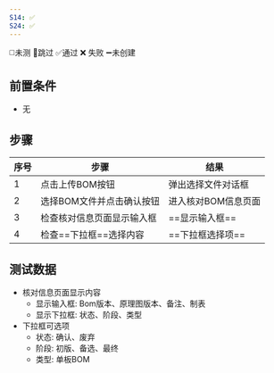 ```yaml
---
S14: ✅
S24: ✅
---
```

◻️未测    🚫跳过     ✅通过    ❌ 失败    ➖未创建

## 前置条件

- 无

## 步骤

| 序号  | 步骤             | 结果          |
| --- | -------------- | ----------- |
| 1   | 点击上传BOM按钮      | 弹出选择文件对话框   |
| 2   | 选择BOM文件并点击确认按钮 | 进入核对BOM信息页面 |
| 3   | 检查核对信息页面显示输入框  | ==显示输入框==   |
| 4   | 检查==下拉框==选择内容  | ==下拉框选择项==  |

## 测试数据

- 核对信息页面显示内容
	- 显示输入框: Bom版本、原理图版本、备注、制表
	- 显示下拉框: 状态、阶段、类型
- 下拉框可选项
	- 状态: 确认、废弃
	- 阶段: 初版、备选、最终
	- 类型: 单板BOM
